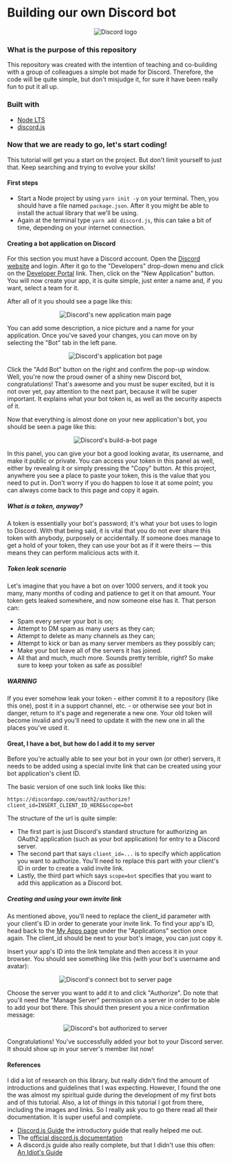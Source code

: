 # Building our own Discord bot
<p align="center">
  <img src="https://logodownload.org/wp-content/uploads/2017/11/discord-logo-6.png" alt="Discord logo"/>
</p>

### What is the purpose of this repository
This repository was created with the intention of teaching and co-building with a group of colleagues a simple bot made for Discord. Therefore, the code will be quite simple, but don't misjudge it, for sure it have been really fun to put it all up.

### Built with
- [Node LTS](https://nodejs.org/en/)
- [discord.js](https://discord.js.org/#/docs/main/stable/general/welcome)

### Now that we are ready to go, let's start coding!
This tutorial will get you a start on the project. But don't limit yourself to just that. Keep searching and trying to evolve your skills!

#### First steps
- Start a Node project by using `yarn init -y` on your terminal. Then, you should have a file named `package.json`. After it you might be able to install the actual library that we'll be using.
- Again at the terminal type `yarn add discord.js`, this can take a bit of time, depending on your internet connection.

#### Creating a bot application on Discord
For this section you must have a Discord account. Open the [Discord website](https://discordapp.com/) and login. After it go to the "Developers" drop-down menu and click on the [Developer Portal](https://discordapp.com/developers/applications/) link. Then, click on the "New Application" button. You will now create your app, it is quite simple, just enter a name and, if you want, select a team for it.

After all of it you should see a page like this:
<p align="center">
  <img src="https://discordjs.guide/assets/img/create-app.cb14ef85.png" alt="Discord's new application main page"/>
</p>
You can add some description, a nice picture and a name for your application. Once you've saved your changes, you can move on by selecting the "Bot" tab in the left pane.
<p align="center">
  <img src="https://discordjs.guide/assets/img/create-bot.dff0f01e.png" alt="Discord's application bot page"/>
</p>
Click the "Add Bot" button on the right and confirm the pop-up window. Well, you're now the proud owner of a shiny new Discord bot, congratulations! That's awesome and you must be super excited, but it is not over yet, pay attention to the next part, because it will be super important. It explains what your bot token is, as well as the security aspects of it.

Now that everything is almost done on your new application's bot, you should be seen a page like this:
<p align="center">
  <img src="https://discordjs.guide/assets/img/created-bot.c422fe87.png" alt="Discord's build-a-bot page"/>
</p>
In this panel, you can give your bot a good looking avatar, its username, and make it public or private. You can access your token in this panel as well, either by revealing it or simply pressing the "Copy" button. At this project, anywhere you see a place to paste your token, this is the value that you need to put in. Don't worry if you do happen to lose it at some point; you can always come back to this page and copy it again.

##### What is a token, anyway?
A token is essentially your bot's password; it's what your bot uses to login to Discord. With that being said, it is vital that you do not ever share this token with anybody, purposely or accidentally. If someone does manage to get a hold of your token, they can use your bot as if it were theirs — this means they can perform malicious acts with it.

##### Token leak scenario
Let's imagine that you have a bot on over 1000 servers, and it took you many, many months of coding and patience to get it on that amount. Your token gets leaked somewhere, and now someone else has it. That person can:

- Spam every server your bot is on;
- Attempt to DM spam as many users as they can;
- Attempt to delete as many channels as they can;
- Attempt to kick or ban as many server members as they possibly can;
- Make your bot leave all of the servers it has joined.
- All that and much, much more. Sounds pretty terrible, right? So make sure to keep your token as safe as possible!

##### WARNING
If you ever somehow leak your token - either commit it to a repository (like this one), post it in a support channel, etc. - or otherwise see your bot in danger, return to it's page and regenerate a new one. Your old token will become invalid and you'll need to update it with the new one in all the places you've used it.

#### Great, I have a bot, but how do I add it to my server
Before you're actually able to see your bot in your own (or other) servers, it needs to be added using a special invite link that can be created using your bot application's client ID.

The basic version of one such link looks like this:

```
https://discordapp.com/oauth2/authorize?client_id=INSERT_CLIENT_ID_HERE&scope=bot
````
The structure of the url is quite simple:

- The first part is just Discord's standard structure for authorizing an OAuth2 application (such as your bot application) for entry to a Discord server.
- The second part that says `client_id=...` is to specify which application you want to authorize. You'll need to replace this part with your client's ID in order to create a valid invite link.
- Lastly, the third part which says `scope=bot` specifies that you want to add this application as a Discord bot.

##### Creating and using your own invite link
As mentioned above, you'll need to replace the client_id parameter with your client's ID in order to generate your invite link. To find your app's ID, head back to the [My Apps page](https://discordapp.com/developers/applications) under the "Applications" section once again. The client_id should be next to your bot's image, you can just copy it.

Insert your app's ID into the link template and then access it in your browser. You should see something like this (with your bot's username and avatar):
<p align="center">
  <img src="https://discordjs.guide/assets/img/A8l70bj.3d267a22.png" alt="Discord's connect bot to server page"/>
</p>
Choose the server you want to add it to and click "Authorize". Do note that you'll need the "Manage Server" permission on a server in order to be able to add your bot there. This should then present you a nice confirmation message:
<p align="center">
  <img src="https://discordjs.guide/assets/img/BAUsjyg.c05e3b60.png" alt="Discord's bot authorized to server"/>
</p>
Congratulations! You've successfully added your bot to your Discord server. It should show up in your server's member list now!

#### References
I did a lot of research on this library, but really didn't find the amount of introductions and guidelines that I was expecting. However, I found the one the was almost my spiritual guide during the development of my first bots and of this tutorial. Also, a lot of things in this tutorial I got from there, including the images and links. So I really ask you to go there read all their documentation. It is super useful and complete.

- [Discord.js Guide](https://discordjs.guide/) the introductory guide that really helped me out.
- The [official discord.js documentation](https://discord.js.org/#/docs/main/stable/general/welcome)
- A discord.js guide also really complete, but that I didn't use this often: [An Idiot's Guide](https://anidiots.guide/)
